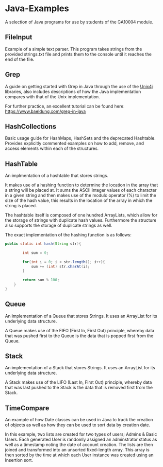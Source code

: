 # Java-Examples
A selection of Java programs for use by students of the GA10004 module. 

## FileInput
Example of a simple text parser. This program takes strings from the provided strings.txt file and prints them to the console until it reaches the end of the file.

## Grep
A guide on getting started with Grep in Java through the use of the [Unix4j](https://github.com/tools4j/unix4j) libraries, also includes descriptions of how the Java implementation compares with that of the Unix implementation. 

For further practice, an excellent tutorial can be found here: https://www.baeldung.com/grep-in-java

## HashCollections
Basic usage guide for HashMaps, HashSets and the deprecated Hashtable. Provides explicitly commented examples on how to add, remove, and access elements within each of the structures.

## HashTable
An implmentation of a hashtable that stores strings. 

It makes use of a hashing function to determine the location in the array that a string will be placed at. It sums the ASCII integer values of each character in a given string and then makes use of the modulo operator (%) to limit the size of the hash value, this results in the location of the array in which the string is placed.  

The hashtable itself is composed of one hundred ArrayLists, which allow for the storage of strings with duplicate hash values. Furthermore the structure also supports the storage of duplicate strings as well. 

The exact implementation of the hashing function is as follows: 
```java
public static int hash(String str){
        
        int sum = 0; 
        
        for(int i = 0; i < str.length(); i++){
            sum += (int) str.charAt(i); 
        }
        
        return sum % 100; 
    }
}
```
## Queue
An implementation of a Queue that stores Strings. It uses an ArrayList for its underlying data structure. 

A Queue makes use of the FIFO (First In, First Out) principle, whereby data that was pushed first to the Queue is the data that is popped first from the Queue. 

## Stack
An implementation of a Stack that stores Strings. It uses an ArrayList for its underlying data structure. 

A Stack makes use of the LIFO (Last In, First Out) principle, whereby data that was last pushed to the Stack is the data that is removed first from the Stack. 

## TimeCompare
An example of how Date classes can be used in Java to track the creation of objects as well as how they can be used to sort data by creation date.  

In this example, two lists are created for two types of users; Admins & Basic Users. Each generated User is randomly assigned an adminstrator status as well as a timestamp noting the date of account creation. The lists are then joined and transformed into an unsorted fixed-length array. This array is then sorted by the time at which each User instance was created using an Insertion sort.  
